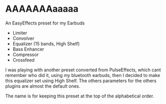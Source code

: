 # AAAAAAAaaaaa
An EasyEffects preset for my Earbuds

- Limiter
- Convolver
- Equalizer (15 bands, High Shelf)
- Bass Enhancer
- Compressor
- Crossfeed

I was playing with another preset converted from PulseEffects, which cant remember who did it, using my bluetooth earbuds, then I decided to make this equalizer set using High Shelf. The others parameters for the others plugins are almost the default ones.   

The name is for keeping this preset at the top of the alphabetical order.
